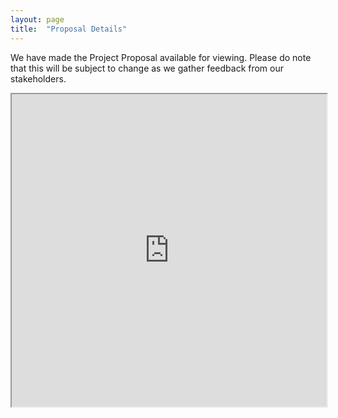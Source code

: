 ```yaml
---
layout: page
title:  "Proposal Details"
---
```


We have made the Project Proposal available for viewing. Please do note that this will be subject to change as we gather feedback from our stakeholders.
<iframe width="100%" height="500px" src="https://docs.google.com/spreadsheets/d/e/2PACX-1vTcvNKp9R6YBWXojymgq-C0Ee2tMTJK_A7CTHi6aBO0PYAALWBuAJyCHtax6CyBb-4FRlvmv5x9eslB/pubhtml?widget=true&amp;headers=false"></iframe>